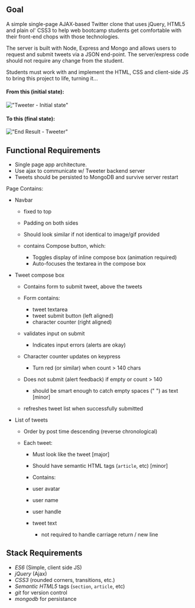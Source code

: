 ## Goal

A simple single-page AJAX-based Twitter clone that uses jQuery, HTML5 and plain ol' CSS3 to help web bootcamp students get comfortable with their front-end chops with those technologies.

The server is built with Node, Express and Mongo and allows users to request and submit tweets via a JSON end-point. The server/express code should not require any change from the student.

Students must work with and implement the HTML, CSS and client-side JS to bring this project to life, turning it...

#### From this (initial state):

!["Tweeter - Initial state"](http://d.pr/i/12hNI/4PMJqFdx+)

#### To this (final state):

!["End Result - Tweeter"](https://d.pr/i/1eyEY/4MEH16BY+)

## Functional Requirements

*   Single page app architecture.
*   Use ajax to communicate w/ Tweeter backend server
*   Tweets should be persisted to MongoDB and survive server restart

Page Contains:

*   Navbar

    *   fixed to top
    *   Padding on both sides
    *   Should look similar if not identical to image/gif provided
    *   contains Compose button, which:

        *   Toggles display of inline compose box (animation required)
        *   Auto-focuses the textarea in the compose box

*   Tweet compose box

    *   Contains form to submit tweet, above the tweets
    *   Form contains:

        *   tweet textarea
        *   tweet submit button (left aligned)
        *   character counter (right aligned)
    *   validates input on submit

        *   Indicates input errors (alerts are okay)
    *   Character counter updates on keypress

        *   Turn red (or similar) when count > 140 chars
    *   Does not submit (alert feedback) if empty or count > 140

        *   should be smart enough to catch empty spaces ("  ") as text [minor]
    *   refreshes tweet list when successfully submitted

*   List of tweets

    *   Order by post time descending (reverse chronological)
    *   Each tweet:

        *   Must look like the tweet [major]
        *   Should have semantic HTML tags (`article`, etc) [minor]
        *   Contains:
        *   user avatar
        *   user name
        *   user handle
        *   tweet text

            *   not required to handle carriage return / new line

## Stack Requirements

*   _ES6_ (Simple, client side JS)
*   _jQuery_ (Ajax)
*   _CSS3_ (rounded corners, transitions, etc.)
*   _Semantic HTML5_ tags (`section`, `article`, etc)
*   _git_ for version control
*   _mongodb_ for persistance



